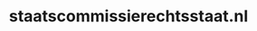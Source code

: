 ---
layout: post
title:  "staatscommissierechtsstaat.nl"
internal_url:  "/data/staatscommissierechtsstaat.nl.html"
categories: dutchgov
---